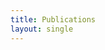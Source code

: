 ```yaml
---
title: Publications
layout: single
---
```


<script src="https://bibbase.org/show?bib=http%3A%2F%2Fzsunberg.github.io%2Fcv%2Fmypubs.bib&jsonp=1"></script> 
